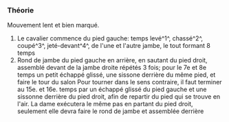 ### Théorie

Mouvement lent et bien marqué.

1. Le cavalier commence du pied gauche: temps levé^1^, chassé^2^, coupé^3^, jeté-devant^4^, de l'une et l'autre jambe, le tout formant 8 temps
2. Rond de jambe du pied gauche en arrière, en sautant du pied droit, assemblé devant de la jambe droite répétés 3 fois; pour le 7e et 8e temps un petit échappé glissé, une sissone derrière du même pied, et faire le tour du salon Pour tourner dans le sens contraire, il faut terminer au 15e. et 16e. temps par un échappé glissé du pied gauche et une sissonne derrière du pied droit, afin de repartir du pied qui se trouve en l'air. La dame exécutera le même pas en partant du pied droit, seulement elle devra faire le rond de jambe et assemblée derrière
